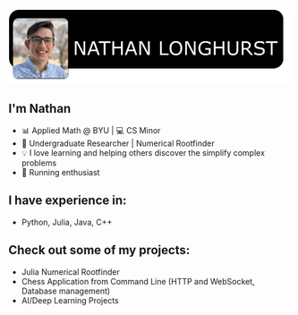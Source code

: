 [![Photo](githubprof.png)](https://github.com/nlong1/nlong1/blob/main/githubprof.png)


## I'm Nathan
- 📊 Applied Math @ BYU | 💻 CS Minor
- 🔬 Undergraduate Researcher | Numerical Rootfinder
- 💡 I love learning and helping others discover the simplify complex problems
- 🏃 Running enthusiast

## I have experience in:
- Python, Julia, Java, C++

## Check out some of my projects:
- Julia Numerical Rootfinder
- Chess Application from Command Line (HTTP and WebSocket, Database management)
- AI/Deep Learning Projects
